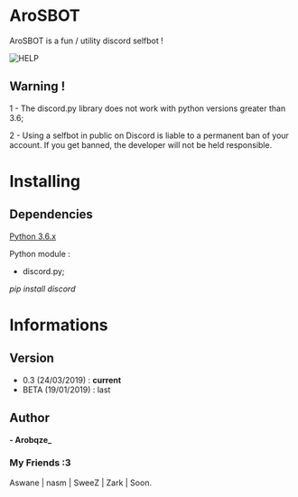 # AroSBOT

  AroSBOT is a fun / utility discord selfbot !
  
  ![HELP](http://image.noelshack.com/fichiers/2019/16/5/1555666494-capture.png)
## Warning !

  1 - The discord.py library does not work with python versions greater than 3.6;
  
  2 - Using a selfbot in public on Discord is liable to a permanent ban of your account. If you get banned, the developer will
  not be held responsible.

# Installing

  ## Dependencies

   [Python 3.6.x](https://www.python.org/downloads/release/python-360/)

   Python module :
   - discord.py;

   *pip install discord*

# Informations

  ## Version
   - 0.3 (24/03/2019) : **current**
   - BETA (19/01/2019) : last

  ## Author

   **- Arobqze_**

  ### My Friends :3

   Aswane | nasm | SweeZ | Zark | Soon.
